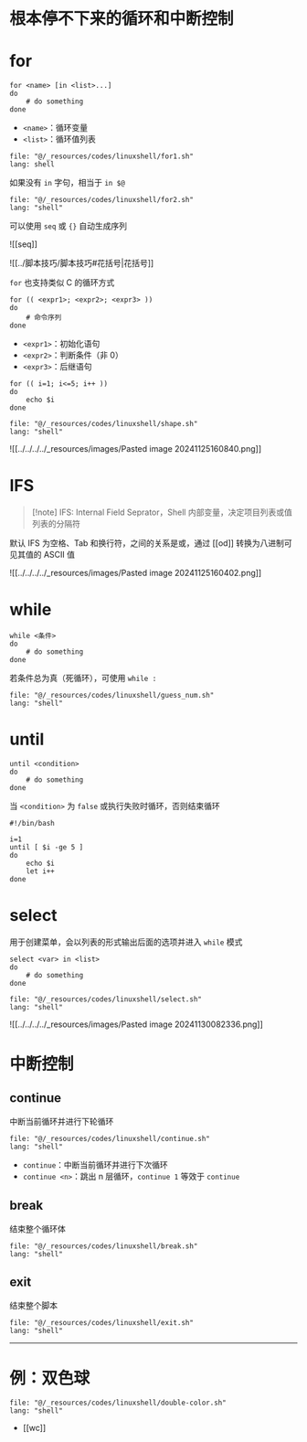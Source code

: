 # 根本停不下来的循环和中断控制
# for

```shell
for <name> [in <list>...]
do
    # do something
done
```

- `<name>`：循环变量
- `<list>`：循环值列表

```reference
file: "@/_resources/codes/linuxshell/for1.sh"
lang: shell
```

如果没有 `in` 字句，相当于 `in $@`

```reference
file: "@/_resources/codes/linuxshell/for2.sh"
lang: "shell"
```

可以使用 `seq` 或 `{}` 自动生成序列

![[seq]]

![[../脚本技巧/脚本技巧#花括号|花括号]]

`for` 也支持类似 C 的循环方式

```shell
for (( <expr1>; <expr2>; <expr3> ))
do
    # 命令序列
done
```

- `<expr1>`：初始化语句
- `<expr2>`：判断条件（非 0）
- `<expr3>`：后继语句

```shell
for (( i=1; i<=5; i++ ))
do
    echo $i
done
```

```reference fold
file: "@/_resources/codes/linuxshell/shape.sh"
lang: "shell"
```

![[../../../../_resources/images/Pasted image 20241125160840.png]]
# IFS

> [!note] IFS: Internal Field Seprator，Shell 内部变量，决定项目列表或值列表的分隔符

默认 IFS 为空格、Tab 和换行符，之间的关系是或，通过 [[od]] 转换为八进制可见其值的 ASCII 值

![[../../../../_resources/images/Pasted image 20241125160402.png]]
# while

```shell
while <条件>
do
    # do something
done
```

若条件总为真（死循环），可使用 `while :`

```reference
file: "@/_resources/codes/linuxshell/guess_num.sh"
lang: "shell"
```
# until

```shell
until <condition>
do
    # do something
done
```

当 `<condition>` 为 `false` 或执行失败时循环，否则结束循环

```shell
#!/bin/bash

i=1
until [ $i -ge 5 ]
do
    echo $i
    let i++
done
```
# select

用于创建菜单，会以列表的形式输出后面的选项并进入 `while` 模式

```shell
select <var> in <list>
do
    # do something
done
```

```reference
file: "@/_resources/codes/linuxshell/select.sh"
lang: "shell"
```

![[../../../../_resources/images/Pasted image 20241130082336.png]]
# 中断控制
##  continue
 
中断当前循环并进行下轮循环

```reference fold
file: "@/_resources/codes/linuxshell/continue.sh"
lang: "shell"
```

- `continue`：中断当前循环并进行下次循环
- `continue <n>`：跳出 n 层循环，`continue 1` 等效于 `continue`
## break

结束整个循环体

```reference
file: "@/_resources/codes/linuxshell/break.sh"
lang: "shell"
```
## exit

结束整个脚本

```reference
file: "@/_resources/codes/linuxshell/exit.sh"
lang: "shell"
```

---

# 例：双色球

```reference fold
file: "@/_resources/codes/linuxshell/double-color.sh"
lang: "shell"
```

- [[wc]]